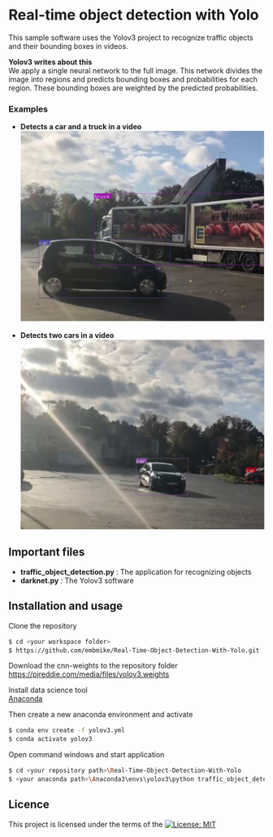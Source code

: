 # Real-time object detection with Yolo
This sample software uses the Yolov3 project to recognize traffic objects and their bounding boxes in videos.

**Yolov3 writes about this**    
We apply a single neural network to the full image. This network divides the image into regions and predicts bounding boxes and probabilities for each region. These bounding boxes are weighted by the predicted probabilities.
    
    
### Examples

+ **Detects a car and a truck in a video**   
![Traffic objects 1](/images/car_and_truck.PNG "Detects a car and a truck in a video")    
    
+ **Detects two cars in a video**   
![Traffic objects 2](/images/two_cars.PNG "Detects to cars in a video") 

   
   
## Important files
- **traffic_object_detection.py** : The application for recognizing objects
- **darknet.py** : The Yolov3 software
    
    
## Installation and usage
Clone the repository
```sh
$ cd <your workspace folder>
$ https://github.com/embmike/Real-Time-Object-Detection-With-Yolo.git
```    
   
Download the cnn-weights to the repository folder    
https://pjreddie.com/media/files/yolov3.weights

Install data science tool   
[Anaconda](https://www.anaconda.com/)

Then create a new anaconda environment and activate
```sh
$ conda env create -f yolov3.yml
$ conda activate yolov3
```

Open command windows and start application
```sh
$ cd <your repository path>\Real-Time-Object-Detection-With-Yolo
$ <your anaconda path>\Anaconda3\envs\yolov3\python traffic_object_detection.py --video <your video>.mp4
```
    
## Licence
This project is licensed under the terms of the [![License: MIT](https://img.shields.io/badge/License-MIT-yellow.svg)](https://opensource.org/licenses/MIT)
